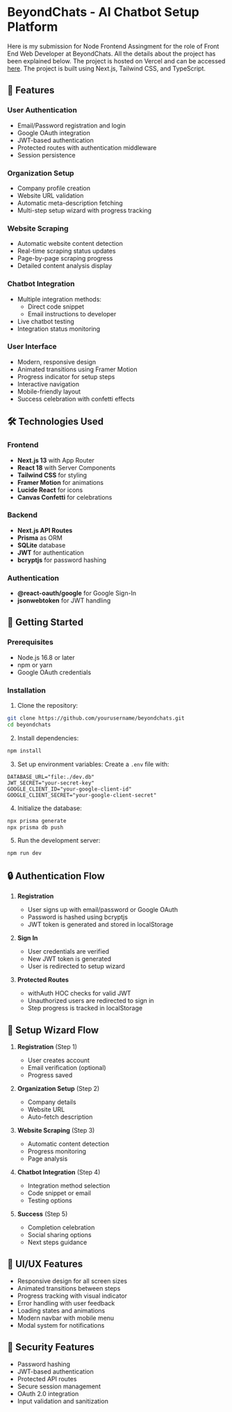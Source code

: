 # BeyondChats - AI Chatbot Setup Platform

Here is my submission for Node Frontend Assingment for the role of Front End Web Developer at BeyondChats. All the details about the project has been explained below. The project is hosted on Vercel and can be accessed [here](https://vermillion-alfajores-82eed5.netlify.app/). The project is built using Next.js, Tailwind CSS, and TypeScript.

## 🚀 Features

### User Authentication
- Email/Password registration and login
- Google OAuth integration
- JWT-based authentication
- Protected routes with authentication middleware
- Session persistence

### Organization Setup
- Company profile creation
- Website URL validation
- Automatic meta-description fetching
- Multi-step setup wizard with progress tracking

### Website Scraping
- Automatic website content detection
- Real-time scraping status updates
- Page-by-page scraping progress
- Detailed content analysis display

### Chatbot Integration
- Multiple integration methods:
  - Direct code snippet
  - Email instructions to developer
- Live chatbot testing
- Integration status monitoring

### User Interface
- Modern, responsive design
- Animated transitions using Framer Motion
- Progress indicator for setup steps
- Interactive navigation
- Mobile-friendly layout
- Success celebration with confetti effects

## 🛠️ Technologies Used

### Frontend
- **Next.js 13** with App Router
- **React 18** with Server Components
- **Tailwind CSS** for styling
- **Framer Motion** for animations
- **Lucide React** for icons
- **Canvas Confetti** for celebrations

### Backend
- **Next.js API Routes**
- **Prisma** as ORM
- **SQLite** database
- **JWT** for authentication
- **bcryptjs** for password hashing

### Authentication
- **@react-oauth/google** for Google Sign-In
- **jsonwebtoken** for JWT handling

## 🚀 Getting Started

### Prerequisites
- Node.js 16.8 or later
- npm or yarn
- Google OAuth credentials

### Installation

1. Clone the repository:
```bash
git clone https://github.com/yourusername/beyondchats.git
cd beyondchats
```

2. Install dependencies:
```bash
npm install
```

3. Set up environment variables:
Create a `.env` file with:
```
DATABASE_URL="file:./dev.db"
JWT_SECRET="your-secret-key"
GOOGLE_CLIENT_ID="your-google-client-id"
GOOGLE_CLIENT_SECRET="your-google-client-secret"
```

4. Initialize the database:
```bash
npx prisma generate
npx prisma db push
```

5. Run the development server:
```bash
npm run dev
```

## 🔒 Authentication Flow

1. **Registration**
   - User signs up with email/password or Google OAuth
   - Password is hashed using bcryptjs
   - JWT token is generated and stored in localStorage

2. **Sign In**
   - User credentials are verified
   - New JWT token is generated
   - User is redirected to setup wizard

3. **Protected Routes**
   - withAuth HOC checks for valid JWT
   - Unauthorized users are redirected to sign in
   - Step progress is tracked in localStorage

## 🧭 Setup Wizard Flow

1. **Registration** (Step 1)
   - User creates account
   - Email verification (optional)
   - Progress saved

2. **Organization Setup** (Step 2)
   - Company details
   - Website URL
   - Auto-fetch description

3. **Website Scraping** (Step 3)
   - Automatic content detection
   - Progress monitoring
   - Page analysis

4. **Chatbot Integration** (Step 4)
   - Integration method selection
   - Code snippet or email
   - Testing options

5. **Success** (Step 5)
   - Completion celebration
   - Social sharing options
   - Next steps guidance

## 🎨 UI/UX Features

- Responsive design for all screen sizes
- Animated transitions between steps
- Progress tracking with visual indicator
- Error handling with user feedback
- Loading states and animations
- Modern navbar with mobile menu
- Modal system for notifications

## 🔐 Security Features

- Password hashing
- JWT-based authentication
- Protected API routes
- Secure session management
- OAuth 2.0 integration
- Input validation and sanitization
